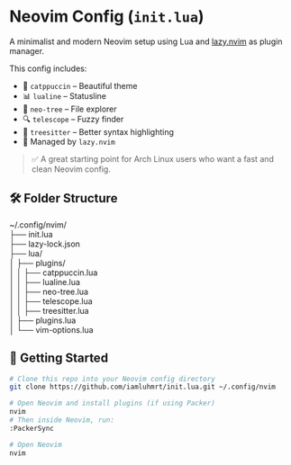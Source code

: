 # Neovim Config (`init.lua`)

A minimalist and modern Neovim setup using Lua and [lazy.nvim](https://github.com/folke/lazy.nvim) as plugin manager.

This config includes:

- 🌈 `catppuccin` – Beautiful theme  
- 📊 `lualine` – Statusline  
- 📁 `neo-tree` – File explorer  
- 🔍 `telescope` – Fuzzy finder  
- 🌲 `treesitter` – Better syntax highlighting  
- 🧩 Managed by `lazy.nvim`

> ✅ A great starting point for Arch Linux users who want a fast and clean Neovim config.

## 🛠 Folder Structure

~/.config/nvim/<br>
├── init.lua <br>
├── lazy-lock.json <br>
├── lua/ <br>
│ ├── plugins/ <br>
│ │ ├── catppuccin.lua <br>
│ │ ├── lualine.lua <br>
│ │ ├── neo-tree.lua <br>
│ │ ├── telescope.lua <br>
│ │ ├── treesitter.lua <br>
│ ├── plugins.lua <br>
│ └── vim-options.lua <br>


## 🚀 Getting Started

```bash
# Clone this repo into your Neovim config directory
git clone https://github.com/iamluhmrt/init.lua.git ~/.config/nvim

# Open Neovim and install plugins (if using Packer)
nvim
# Then inside Neovim, run:
:PackerSync

# Open Neovim
nvim

